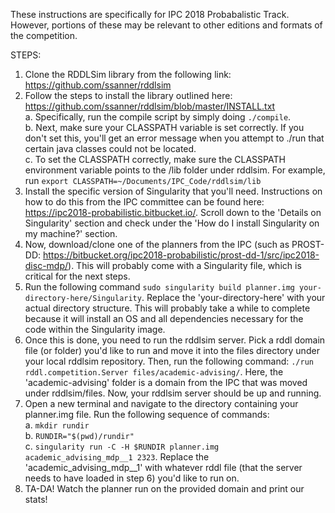 These instructions are specifically for IPC 2018 Probabalistic Track. However, portions of these may be relevant to other
editions and formats of the competition.

STEPS:
1. Clone the RDDLSim library from the following link: <https://github.com/ssanner/rddlsim>
2. Follow the steps to install the library outlined here: <https://github.com/ssanner/rddlsim/blob/master/INSTALL.txt> <br />
  a. Specifically, run the compile script by simply doing `./compile`. <br />
  b. Next, make sure your CLASSPATH variable is set correctly. If you don't set this, you'll get an error message when 
     you attempt to ./run that certain java classes could not be located. <br />
  c. To set the CLASSPATH correctly, make sure the CLASSPATH environment variable points to the /lib folder under rddlsim.
     For example, run `export CLASSPATH=~/Documents/IPC_Code/rddlsim/lib` <br />
3. Install the specific version of Singularity that you'll need. Instructions on how to do this from the IPC committee can be
   found here: <https://ipc2018-probabilistic.bitbucket.io/>. Scroll down to the 'Details on Singularity' section and 
   check under the 'How do I install Singularity on my machine?' section.
4. Now, download/clone one of the planners from the IPC (such as PROST-DD: <https://bitbucket.org/ipc2018-probabilistic/prost-dd-1/src/ipc2018-disc-mdp/>).
   This will probably come with a Singularity file, which is critical for the next steps.
5. Run the following command `sudo singularity build planner.img your-directory-here/Singularity`. Replace the 
   'your-directory-here' with your actual directory structure. This will probably take a while to complete because it will 
   install an OS and all dependencies necessary for the code within the Singularity image.
6. Once this is done, you need to run the rddlsim server. Pick a rddl domain file (or folder) you'd like to run and move 
   it into the files directory under your local rddlsim repository. Then, run the following command: `./run rddl.competition.Server files/academic-advising/`.
   Here, the 'academic-advising' folder is a domain from the IPC that was moved under rddlsim/files. Now, your rddlsim server 
   should be up and running.
7. Open a new terminal and navigate to the directory containing your planner.img file. Run the following sequence of commands: <br />
  a. `mkdir rundir` <br />
  b. `RUNDIR="$(pwd)/rundir"` <br />
  c. `singularity run -C -H $RUNDIR planner.img academic_advising_mdp__1 2323`. Replace the 'academic_advising_mdp__1' with 
      whatever rddl file (that the server needs to have loaded in step 6) you'd like to run on. <br />
8. TA-DA! Watch the planner run on the provided domain and print our stats!
